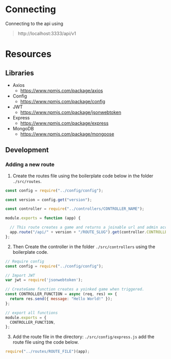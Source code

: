 # Connecting
Connecting to the api using
> http://localhost:3333/api/v1

# Resources
## Libraries
- Axios
  - https://www.npmjs.com/package/axios
- Config
  - https://www.npmjs.com/package/config
- JWT
  - https://www.npmjs.com/package/jsonwebtoken
- Express
  - https://www.npmjs.com/package/express
- MongoDB
  - https://www.npmjs.com/package/mongoose



## Development
### Adding a new route
1. Create the routes file using the boilerplate code below in the folder `./src/routes`.
```javascript
const config = require("../config/config");

const version = config.get("version");

const controller = require("../controllers/CONTROLLER_NAME");

module.exports = function (app) {

  // This route creates a game and returns a joinable url and admin access token.
  app.route("/api/" + version + "/ROUTE_SLUG").get(controller.CONTROLLER_FUNCTION);
};
```
2. Then Create the controller in the folder `./src/controllers` using the boilerplate code.
```javascript
// Require config
const config = require("../config/config");

// Import JWT
var jwt = require('jsonwebtoken');

// CreateGame function creates a yoinked game when triggered.
const CONTROLLER_FUNCTION = async (req, res) => {
  return res.send({ message: "Hello World!" });
};

// export all functions
module.exports = {
  CONTROLLER_FUNCTION,
};
```
3. Add the route file in the directory: `./src/config/express.js` add the route file using the code below.
```javascript
require("../routes/ROUTE_FILE")(app);
```